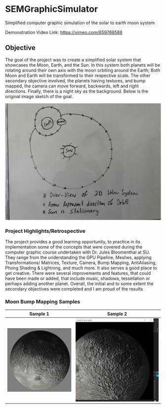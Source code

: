 # SEMGraphicSimulator
Simplified computer graphic simulation of the solar to earth moon system

Demonstration Video Link: https://vimeo.com/659769588


## Objective
The goal of the project was to create a simplified solar system that showcases the Moon, Earth,
and the Sun. In this system both planets will be rotating around their own axis with the moon
orbiting around the Earth; Both Moon and Earth will be transformed to their respective scale. The other secondary objective involved, the planets having
textures, and bump mapped, the camera can move forward, backwards, left and right
directions. Finally, there is a night sky as the background.
Below is the original image sketch of the goal.


![OverviewImage](DocAssets/overview.jpg)


### Project Highlights/Retrospective
The project provides a good learning opportunity, to practice in its implementation some of the concepts that were covered
during the computer graphic course undertaken with Dr. Jules Bloomenthal at SU. They range from the understanding the GPU Pipeline, Meshes, applying Transformations/ Matrices, Texture, Camera, Bump Mapping, AntiAliasing, Phong Shading & Lightning, and much more. It also serves a good place to get
creative.
There were several improvements and features, that could have been made or added, that
include music, shadows, tessellation or perhaps adding another planet. Overall, the initial
and to some extent the secondary objectives were completed and I am proud of the results

### Moon Bump Mapping Samples
| Sample 1 | Sample 2 |
| ------ | ------ |
| ![OverviewImage](DocAssets/BumpMappedMoon.PNG) | ![OverviewImage](DocAssets/bumpmapMoon.PNG) |
